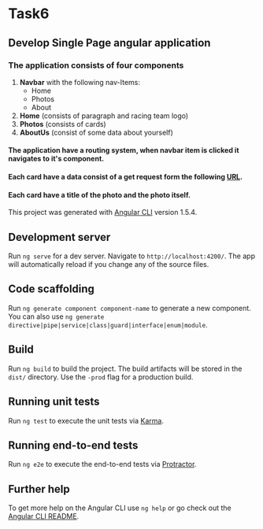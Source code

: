 # Task6

## Develop Single Page angular application

### The application consists of four components
1. **Navbar** with the following nav-Items:
   - Home
   - Photos
   - About
2. **Home** (consists of paragraph and racing team logo)
3. **Photos** (consists of cards)
4. **AboutUs** (consist of some data about yourself)

#### The application have a routing system, when navbar item is clicked it navigates to it's component.

#### Each card have a data consist of a get request form the following [URL](https://jsonplaceholder.typicode.com/photos).

#### Each card have a title of the photo and the photo itself.


This project was generated with [Angular CLI](https://github.com/angular/angular-cli) version 1.5.4.

## Development server

Run `ng serve` for a dev server. Navigate to `http://localhost:4200/`. The app will automatically reload if you change any of the source files.

## Code scaffolding

Run `ng generate component component-name` to generate a new component. You can also use `ng generate directive|pipe|service|class|guard|interface|enum|module`.

## Build

Run `ng build` to build the project. The build artifacts will be stored in the `dist/` directory. Use the `-prod` flag for a production build.

## Running unit tests

Run `ng test` to execute the unit tests via [Karma](https://karma-runner.github.io).

## Running end-to-end tests

Run `ng e2e` to execute the end-to-end tests via [Protractor](http://www.protractortest.org/).

## Further help

To get more help on the Angular CLI use `ng help` or go check out the [Angular CLI README](https://github.com/angular/angular-cli/blob/master/README.md).
